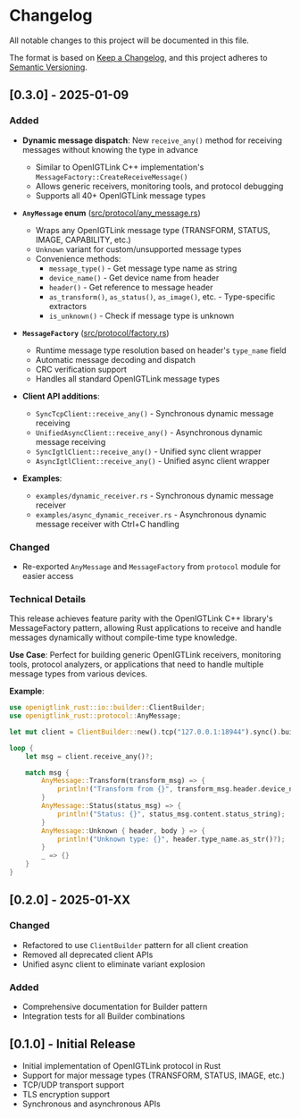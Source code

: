 # Changelog

All notable changes to this project will be documented in this file.

The format is based on [Keep a Changelog](https://keepachangelog.com/en/1.0.0/),
and this project adheres to [Semantic Versioning](https://semver.org/spec/v2.0.0.html).

## [0.3.0] - 2025-01-09

### Added

- **Dynamic message dispatch**: New `receive_any()` method for receiving messages without knowing the type in advance
  - Similar to OpenIGTLink C++ implementation's `MessageFactory::CreateReceiveMessage()`
  - Allows generic receivers, monitoring tools, and protocol debugging
  - Supports all 40+ OpenIGTLink message types

- **`AnyMessage` enum** ([src/protocol/any_message.rs](src/protocol/any_message.rs))
  - Wraps any OpenIGTLink message type (TRANSFORM, STATUS, IMAGE, CAPABILITY, etc.)
  - `Unknown` variant for custom/unsupported message types
  - Convenience methods:
    - `message_type()` - Get message type name as string
    - `device_name()` - Get device name from header
    - `header()` - Get reference to message header
    - `as_transform()`, `as_status()`, `as_image()`, etc. - Type-specific extractors
    - `is_unknown()` - Check if message type is unknown

- **`MessageFactory`** ([src/protocol/factory.rs](src/protocol/factory.rs))
  - Runtime message type resolution based on header's `type_name` field
  - Automatic message decoding and dispatch
  - CRC verification support
  - Handles all standard OpenIGTLink message types

- **Client API additions**:
  - `SyncTcpClient::receive_any()` - Synchronous dynamic message receiving
  - `UnifiedAsyncClient::receive_any()` - Asynchronous dynamic message receiving
  - `SyncIgtlClient::receive_any()` - Unified sync client wrapper
  - `AsyncIgtlClient::receive_any()` - Unified async client wrapper

- **Examples**:
  - `examples/dynamic_receiver.rs` - Synchronous dynamic message receiver
  - `examples/async_dynamic_receiver.rs` - Asynchronous dynamic message receiver with Ctrl+C handling

### Changed

- Re-exported `AnyMessage` and `MessageFactory` from `protocol` module for easier access

### Technical Details

This release achieves feature parity with the OpenIGTLink C++ library's MessageFactory pattern,
allowing Rust applications to receive and handle messages dynamically without compile-time type knowledge.

**Use Case**: Perfect for building generic OpenIGTLink receivers, monitoring tools, protocol
analyzers, or applications that need to handle multiple message types from various devices.

**Example**:
```rust
use openigtlink_rust::io::builder::ClientBuilder;
use openigtlink_rust::protocol::AnyMessage;

let mut client = ClientBuilder::new().tcp("127.0.0.1:18944").sync().build()?;

loop {
    let msg = client.receive_any()?;

    match msg {
        AnyMessage::Transform(transform_msg) => {
            println!("Transform from {}", transform_msg.header.device_name.as_str()?);
        }
        AnyMessage::Status(status_msg) => {
            println!("Status: {}", status_msg.content.status_string);
        }
        AnyMessage::Unknown { header, body } => {
            println!("Unknown type: {}", header.type_name.as_str()?);
        }
        _ => {}
    }
}
```

## [0.2.0] - 2025-01-XX

### Changed

- Refactored to use `ClientBuilder` pattern for all client creation
- Removed all deprecated client APIs
- Unified async client to eliminate variant explosion

### Added

- Comprehensive documentation for Builder pattern
- Integration tests for all Builder combinations

## [0.1.0] - Initial Release

- Initial implementation of OpenIGTLink protocol in Rust
- Support for major message types (TRANSFORM, STATUS, IMAGE, etc.)
- TCP/UDP transport support
- TLS encryption support
- Synchronous and asynchronous APIs
